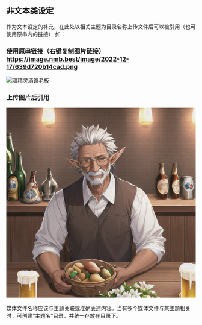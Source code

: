## 非文本类设定
作为文本设定的补充，在此处以相关主题为目录名称上传文件后可以被引用（也可使用原串内的链接）
如：
### 使用原串链接（右键复制图片链接）<https://image.nmb.best/image/2022-12-17/639d720b14cad.png>

![暗精灵酒馆老板](<https://image.nmb.best/image/2022-12-17/639d720b14cad.png> "暗精灵酒馆老板")

### 上传图片后引用

![暗精灵酒馆老板](./暗精灵酒馆老板.png "暗精灵酒馆老板")

媒体文件名称应该与主题关联或准确表述内容。当有多个媒体文件与某主题相关时，可创建“主题名”目录，并统一存放在目录下。
